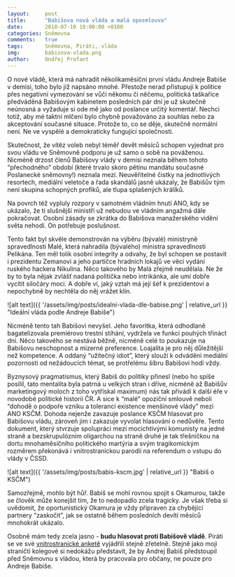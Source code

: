 ```yaml
---
layout:     post
title:      "Babišova nová vláda a malá oposmlouva"
date:       2018-07-10 19:00:00 +0100
categories: Sněmovna
comments:   true
tags:       Sněmovna, Piráti, vláda
img:        babisova-vlada.png
author:     Ondřej Profant
---
```


O nové vládě, která má nahradit několikaměsíční první vládu Andreje Babiše v demisi, toho bylo již napsáno mnohé. Přestože nerad přistupuji k politice přes negativní vymezování se vůči někomu či něčemu, politická taškařice předváděná Babišovým kabinetem posledních pár dní je už skutečně neúnosná a vyžaduje si ode mě jako od poslance určitý komentář. Nechci totiž, aby mé taktní mlčení bylo chybně považováno za souhlas nebo za akceptování současné situace. Protože to, co se děje, skutečně normální není. Ne ve vyspělé a demokraticky fungující společnosti.

<!--more-->

Skutečnost, že vítěz voleb nebyl téměř devět měsíců schopen vyjednat pro svou vládu ve Sněmovně podporu je už samo o sobě na pováženou. Nicméně drzost členů Babišovy vlády v demisi neznala během tohoto “přechodného” období (které trvalo skoro pětinu mandátu současné Poslanecké sněmovny!) neznala mezí. Neuvěřitelné čistky na jednotlivých resortech, mediální veletoče a řada skandálů jasně ukázaly, že Babišův tým není skupina schopných profíků, ale tlupa splašených králíků.

Na povrch též vypluly rozpory v samotném vládním hnutí ANO, kdy se ukázalo, že ti slušnější ministři už nebudou ve vládním angažmá dále pokračovat. Osobní zásady se zkrátka do Babišova manažerského vidění světa nehodí. On potřebuje poslušnost.

Tento fakt byl skvěle demonstrován na výběru (bývalé) ministryně spravedlnosti Malé, která nahradila (bývalého) ministra spravedlnosti Pelikána. Ten měl tolik osobní integrity a odvahy, že byl schopen se postavit i prezidentu Zemanovi a jeho partičce hradních lokajů ve věci vydání ruského hackera Nikulina. Něco takového by Malá zřejmě neudělala. Ne že by to byla nějak zvlášť nadaná politička nebo intrikánka, ale umí dobře vycítit siločáry moci. A dobře ví, jaký vztah má její šéf k prezidentovi a nepochybně by nechtěla do něj vrážet klín.

![alt text]({{ '/assets/img/posts/idealni-vlada-dle-babise.png' | relative_url }} "Ideální vláda podle Andreje Babiše")

Nicméně tento tah Babišovi nevyšel. Jeho favoritka, která odhodlaně bagatelizovala premiérovo trestní stíhání, vydržela ve funkci pouhých třináct dní. Něco takového se nestává běžně, nicméně celé to poukazuje na Babišovu neschopnost a mizerné preference. Loajalita je pro něj důležitější než kompetence. A oddaný “užitečný idiot”, který slouží k odvádění mediální pozornosti od nežádoucích témat, se protřelému šíbru Babišovi hodí vždy.

Byznysový pragmatismus, který Babiš do politiky přinesl (nebo ho spíše posílil, tato mentalita byla patrná u velkých stran i dříve, nicméně až Babišův marketingový moloch z toho vytřískal maximum) nás tak přivádí k další éře v novodobé politické historii ČR. A sice k “malé” opoziční smlouvě neboli “dohodě o podpoře vzniku a toleranci existence menšinové vlády” mezi ANO  KSČM. Dohoda nejenže zavazuje poslance KSČM hlasovat pro Babišovu vládu, zároveň jim i zakazuje vyvolat hlasování o nedůvěře. Tento dokument, který stvrzuje spolupráci mezi mocichtivými komunisty na jedné straně a bezskrupulózním oligarchou na straně druhé je tak třešničkou na dortu mnohaměsíčního politického martýria a svým tragikomickým rozměrem překonává i vnitrostranickou parodii na referendum o vstupu do vlády v ČSSD.

![alt text]({{ '/assets/img/posts/babis-kscm.jpg' | relative_url }} "Babiš o KSČM")

Samozřejmě, mohlo být hůř. Babiš se mohl rovnou spojit s Okamurou, takže se člověk může konejšit tím, že to nedopadlo zcela tragicky. Je však třeba si uvědomit, že oportunistický Okamura je vždy připraven za chybějící partnery “zaskočit”, jak se ostatně během posledních devíti měsíců mnohokrát ukázalo.

Osobně mám tedy zcela jasno - **budu hlasovat proti Babišově vládě**. Piráti se ve své [vnitrostranické anketě](https://forum.pirati.cz/viewtopic.php?f=637&t=42628) vyjádřili stejně zřetelně. Stejně jako moji straničtí kolegové si nedokážu představit, že by Andrej Babiš předstoupil před Sněmovnu s vládou, která by pracovala pro občany, ne pouze pro Andreje Babiše.
